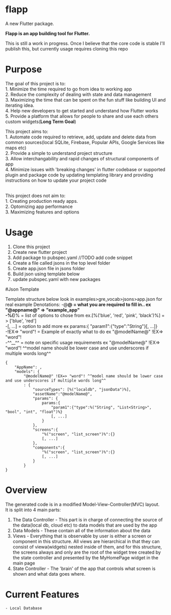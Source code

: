 # flapp

A new Flutter package.



**Flapp is an app building tool for Flutter.**

 This is still a work in progress. Once I believe that the core code is stable I'll publish this, but currently usage requires cloning this repo

# Purpose 

The goal of this project is to:<br />
    1. Minimize the time required to go from idea to working app<br />
    2. Reduce the complexity of dealing with state and data management<br />
    3. Maximizing the time that can be spent on the fun stuff like building UI and iterating idea.<br />
    4. Help new developers to get started and understand how Flutter works<br />
    5. Provide a platform that allows for people to share and use each others custom widgets(**Long Term Goal**)<br />

This project aims to:<br/>
    1. Automate code required to retrieve, add, update and delete data from common sources(local SQLite, Firebase, Popular APIs, Google Services like maps etc)<br />
    2. Provide a simple to understand project structure<br />
    3. Allow interchangability and rapid changes of structural components of app <br />
    4. Minimize issues with 'breaking changes' in flutter codebase or supported plugin and package code by updating templating library and providing instructions on how to update your project code<br />

<br />
This project does not aim to:<br/>
    1. Creating production ready apps.<br />
    2. Optomizing app performance<br />
    3. Maximizing features and options<br />


# Usage

1. Clone this project <br />
2. Create new flutter project<br />
3. Add package to pubspec.yaml //TODO add code snippet<br />
4. Create a file called jsons in the top level folder<br />
5. Create app.json file in jsons folder<br />
6. Build json using template below<br />
7. update pubspec.yaml with new packages<br />

#Json Template

Template structure below
look in examples>gre_vocab>jsons>app.json for real example
Denotations:
-@____@ = what you are required to fill in..
    ex "@appname@" => "example_app"<br />
-%(____)% = list of options to chose from 
    ex.[%('blue', 'red', 'pink', 'black')%] = > ['blue', 'red']<br />
-[, ...] = option to add more
    ex params:{ "param1":{"type":"String"}[, ...]}<br />
-!EX=> "word"! = Example of exactly what to do
    ex "@modelName@" !EX=> "word"! <br />
-^^__^^ = note on specific usage requirements
    ex "@modelName@" !EX=> "word"! ^^model name should be lower case and use underscores if multiple words long^^<br />

```
{
    "AppName": ,
    "models": {
        "@modelName@" !EX=> "word"! ^^model name should be lower case and use underscores if multiple words long^^
        : {
            "sourceTypes": [%("localdb", "jsonData")%],
            "assetName":"@modelName@",
            "params": {
                params:{ 
                    "param1":{"type":%("String", "List<String>", "bool", "int", "float")%}
                    [, ...]
                } 
            },
            "screens":{
                "%("screen", "list_screen")%":{}
                [, ...]
            },
            "components":{
                "%("screen", "list_screen")%":{}
                [, ...]
            }
        }
}
```

# Overview
The generated code is in a modified Model-View-Controller(MVC) layout. <br/>
It is split into 4 main parts:<br/>

1. The Data Controller - This part is in charge of connecting the source of the data(local db, cloud etc) to data models that are used by the app<br />
2. Data Models - These contain all of the information about the data<br />
3. Views - Everything that is observable by user is either a screen or component in this structure. All views are hierarchical in that they can consist of viewa(widgets) nested inside of them, and for this structure, the screens always and only are the root of the widget tree created by the state controller and presented by the MyHomePage widget in the main page<br />
4. State Controller - The 'brain' of the app that controls what screen is shown and what data goes where.<br />


# Current Features
    - Local Database





